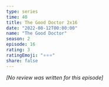 ```yaml
---
type: series
time: 40
title: The Good Doctor 2x16
date: "2022-08-12T00:00:00"
name: "The Good Doctor"
season: 2
episode: 16
rating: 3
ratingEmoji: "⭐️⭐️⭐️"
share: false
---
```


_[No review was written for this episode]_
